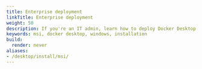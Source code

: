 ```yaml
---
title: Enterprise deployment
linkTitle: Enterprise deployment
weight: 50
description: If you're an IT admin, learn how to deploy Docker Desktop with Microsoft installer
keywords: msi, docker desktop, windows, installation
build:
  render: never
aliases:
- /desktop/install/msi/
---
```


